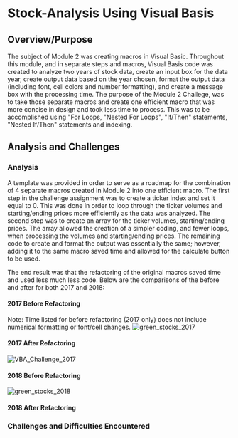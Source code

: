 # Stock-Analysis Using Visual Basis

## Overview/Purpose
The subject of Module 2 was creating macros in Visual Basic.  Throughout this module, and in separate steps and macros, Visual Basis code was created to analyze two years of stock data, create an input box for the data year, create output data based on the year chosen, format the output data (including font, cell colors and number formatting), and create a message box with the processing time.  The purpose of the Module 2 Challege, was to take those separate macros and create one efficient macro that was more concise in design and took less time to process.  This was to be accomplished using "For Loops, "Nested For Loops", "If/Then" statements, "Nested If/Then" statements and indexing.  

## Analysis and Challenges

### Analysis 
A template was provided in order to serve as a roadmap for the combination of 4 separate macros created in Module 2 into one efficient macro.  The first step in the challenge assignment was to create a ticker index and set it equal to 0.  This was done in order to loop through the ticker volumes and starting/ending prices more efficiently as the data was analyzed.  The second step was to create an array for the ticker volumes, starting/ending prices.  The array allowed the creation of a simpler coding, and fewer loops, when processing the volumes and starting/ending prices.  The remaining code to create and format the output was essentially the same; however, adding it to the same macro saved time and allowed for the calculate button to be used.  

The end result was that the refactoring of the original macros saved time and used less much less code.  Below are the comparisons of the before and after for both 2017 and 2018:

#### 2017 Before Refactoring
Note: Time listed for before refactoring (2017 only) does not include numerical formatting or font/cell changes.
![green_stocks_2017](https://user-images.githubusercontent.com/90434559/135773140-e8977ac8-3bff-42b3-9e5c-edad1fa8eaa4.png)

#### 2017 After Refactoring
![VBA_Challenge_2017](https://user-images.githubusercontent.com/90434559/135772996-d8a644af-fe38-4e7f-816f-564396003b45.png)



#### 2018 Before Refactoring
![green_stocks_2018](https://user-images.githubusercontent.com/90434559/135773079-1c9198fc-d151-476c-9c2d-d6164c4e870c.png)

#### 2018 After Refactoring


### Challenges and Difficulties Encountered
